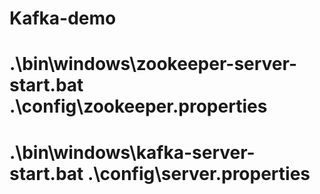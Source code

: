 # Kafka-demo
# .\bin\windows\zookeeper-server-start.bat .\config\zookeeper.properties
# .\bin\windows\kafka-server-start.bat .\config\server.properties
